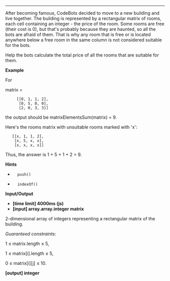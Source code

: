 ---

After becoming famous, CodeBots decided to move to a new building and live together. The building is represented by a rectangular matrix of rooms, each cell containing an integer - the price of the room. Some rooms are free (their cost is 0), but that's probably because they are haunted, so all the bots are afraid of them. That is why any room that is free or is located anywhere below a free room in the same column is not considered suitable for the bots.

Help the bots calculate the total price of all the rooms that are suitable for them.

**Example**

For

matrix =

         [[0, 1, 1, 2],
          [0, 5, 0, 0],
          [2, 0, 3, 3]]

the output should be
matrixElementsSum(matrix) = 9.

Here's the rooms matrix with unsuitable rooms marked with 'x':

       [[x, 1, 1, 2],
        [x, 5, x, x],
        [x, x, x, x]]

Thus, the answer is 1 + 5 + 1 + 2 = 9.

**Hints**

-       push()
-       indexOf()

**Input/Output**

- **[time limit] 4000ms (js)**
- **[input] array.array.integer matrix**

2-dimensional array of integers representing a rectangular matrix of the building.

_Guaranteed constraints:_

1 ≤ matrix.length ≤ 5,

1 ≤ matrix[i].length ≤ 5,

0 ≤ matrix[i][j] ≤ 10.

**[output] integer**
